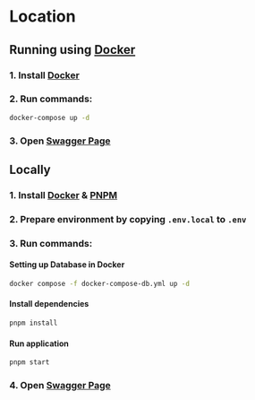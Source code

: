 # Location

## Running using [Docker](https://www.docker.com/)

### 1. Install [Docker](https://www.docker.com/)

### 2. Run commands:

```sh
docker-compose up -d
```

### 3. Open [Swagger Page](http://localhost:3000/api)

## Locally

### 1. Install [Docker](https://www.docker.com/) & [PNPM](https://pnpm.io/)

### 2. Prepare environment by copying `.env.local` to `.env`

### 3. Run commands:

#### Setting up Database in Docker

```sh
docker compose -f docker-compose-db.yml up -d
```

#### Install dependencies

```sh
pnpm install
```

#### Run application

```sh
pnpm start
```

### 4. Open [Swagger Page](http://localhost:3000/api)
